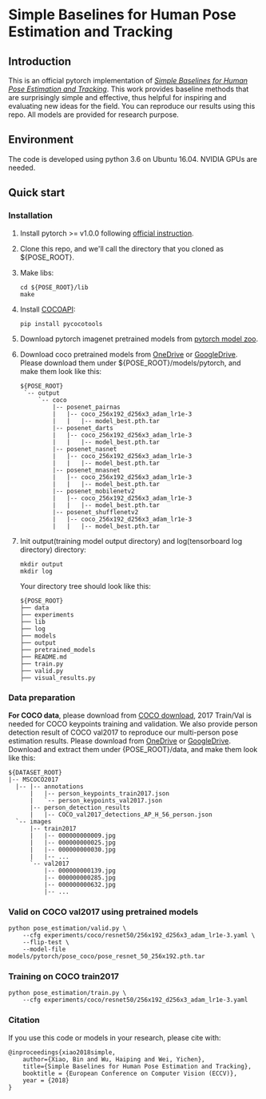 # Simple Baselines for Human Pose Estimation and Tracking

## Introduction
This is an official pytorch implementation of [*Simple Baselines for Human Pose Estimation and Tracking*](https://arxiv.org/abs/1804.06208). This work provides baseline methods that are surprisingly simple and effective, thus helpful for inspiring and evaluating new ideas for the field. You can reproduce our results using this repo. All models are provided for research purpose.    </br>

## Environment
The code is developed using python 3.6 on Ubuntu 16.04. NVIDIA GPUs are needed.

## Quick start
### Installation
1. Install pytorch >= v1.0.0 following [official instruction](https://pytorch.org/).
2. Clone this repo, and we'll call the directory that you cloned as ${POSE_ROOT}.
3. Make libs:
   ```
   cd ${POSE_ROOT}/lib
   make
   ```
3. Install [COCOAPI](https://github.com/cocodataset/cocoapi):
   ```
   pip install pycocotools
   ```
3. Download pytorch imagenet pretrained models from [pytorch model zoo](https://pytorch.org/docs/stable/model_zoo.html#module-torch.utils.model_zoo).
4. Download coco pretrained models from [OneDrive](https://1drv.ms/f/s!AhIXJn_J-blW0D5ZE4ArK9wk_fvw) or [GoogleDrive](https://drive.google.com/drive/folders/13_wJ6nC7my1KKouMkQMqyr9r1ZnLnukP?usp=sharing). Please download them under ${POSE_ROOT}/models/pytorch, and make them look like this:

   ```
   ${POSE_ROOT}
    `-- output
        `-- coco
            |-- posenet_pairnas
            |   |-- coco_256x192_d256x3_adam_lr1e-3
            |   |   |-- model_best.pth.tar
            |-- posenet_darts
            |   |-- coco_256x192_d256x3_adam_lr1e-3
            |   |   |-- model_best.pth.tar
            |-- posenet_nasnet
            |   |-- coco_256x192_d256x3_adam_lr1e-3
            |   |   |-- model_best.pth.tar
            |-- posenet_mnasnet
            |   |-- coco_256x192_d256x3_adam_lr1e-3
            |   |   |-- model_best.pth.tar
            |-- posenet_mobilenetv2
            |   |-- coco_256x192_d256x3_adam_lr1e-3
            |   |   |-- model_best.pth.tar
            |-- posenet_shufflenetv2
            |   |-- coco_256x192_d256x3_adam_lr1e-3
            |   |   |-- model_best.pth.tar

   ```

4. Init output(training model output directory) and log(tensorboard log directory) directory:

   ```
   mkdir output
   mkdir log
   ```

   Your directory tree should look like this:

   ```
   ${POSE_ROOT}
   ├── data
   ├── experiments
   ├── lib
   ├── log
   ├── models
   ├── output
   ├── pretrained_models
   ├── README.md
   ├── train.py
   ├── valid.py
   ├── visual_results.py
   ```

### Data preparation

**For COCO data**, please download from [COCO download](http://cocodataset.org/#download), 2017 Train/Val is needed for COCO keypoints training and validation. We also provide person detection result of COCO val2017 to reproduce our multi-person pose estimation results. Please download from [OneDrive](https://1drv.ms/f/s!AhIXJn_J-blWzzDXoz5BeFl8sWM-) or [GoogleDrive](https://drive.google.com/drive/folders/1fRUDNUDxe9fjqcRZ2bnF_TKMlO0nB_dk?usp=sharing).
Download and extract them under {POSE_ROOT}/data, and make them look like this:
```
${DATASET_ROOT}
|-- MSCOCO2017
  |-- |-- annotations
      |   |-- person_keypoints_train2017.json
      |   `-- person_keypoints_val2017.json
      |-- person_detection_results
      |   |-- COCO_val2017_detections_AP_H_56_person.json
  `-- images
      |-- train2017
      |   |-- 000000000009.jpg
      |   |-- 000000000025.jpg
      |   |-- 000000000030.jpg
      |   |-- ...
      `-- val2017
          |-- 000000000139.jpg
          |-- 000000000285.jpg
          |-- 000000000632.jpg
          |-- ...
```

### Valid on COCO val2017 using pretrained models

```
python pose_estimation/valid.py \
    --cfg experiments/coco/resnet50/256x192_d256x3_adam_lr1e-3.yaml \
    --flip-test \
    --model-file models/pytorch/pose_coco/pose_resnet_50_256x192.pth.tar
```

### Training on COCO train2017

```
python pose_estimation/train.py \
    --cfg experiments/coco/resnet50/256x192_d256x3_adam_lr1e-3.yaml
```

### Citation
If you use this code or models in your research, please cite with:
```
@inproceedings{xiao2018simple,
    author={Xiao, Bin and Wu, Haiping and Wei, Yichen},
    title={Simple Baselines for Human Pose Estimation and Tracking},
    booktitle = {European Conference on Computer Vision (ECCV)},
    year = {2018}
}
```
